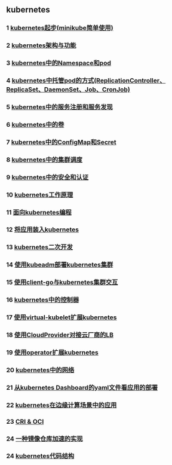 ## kubernetes

### 1 [kubernetes起步(minikube简单使用)](https://github.com/luofengmacheng/docker_doc/blob/master/kubernetes/minikube.md)

### 2 [kubernetes架构与功能](https://github.com/luofengmacheng/docker_doc/blob/master/kubernetes/structure_function.md)

### 3 [kubernetes中的Namespace和pod](https://github.com/luofengmacheng/docker_doc/blob/master/kubernetes/pod.md)

### 4 [kubernetes中托管pod的方式(ReplicationController、ReplicaSet、DaemonSet、Job、CronJob)](https://github.com/luofengmacheng/docker_doc/blob/master/kubernetes/rc_rs_ds_job_cronjob.md)

### 5 [kubernetes中的服务注册和服务发现](https://github.com/luofengmacheng/docker_doc/blob/master/kubernetes/service.md)

### 6 [kubernetes中的卷](https://github.com/luofengmacheng/docker_doc/blob/master/kubernetes/volume.md)

### 7 [kubernetes中的ConfigMap和Secret](https://github.com/luofengmacheng/docker_doc/blob/master/kubernetes/config.md)

### 8 [kubernetes中的集群调度](https://github.com/luofengmacheng/docker_doc/blob/master/kubernetes/schedule.md)

### 9 [kubernetes中的安全和认证](https://github.com/luofengmacheng/docker_doc/blob/master/kubernetes/security_and_authentication.md)

### 10 [kubernetes工作原理](https://github.com/luofengmacheng/docker_doc/blob/master/kubernetes/principle.md)

### 11 [面向kubernetes编程](https://github.com/luofengmacheng/docker_doc/blob/master/kubernetes/k8s_oriented_program.md)

### 12 [将应用装入kubernetes](https://github.com/luofengmacheng/docker_doc/blob/master/kubernetes/app_containernization.md)

### 13 [kubernetes二次开发](https://github.com/luofengmacheng/docker_doc/blob/master/kubernetes/secondary_development.md)

### 14 [使用kubeadm部署kubernetes集群](https://github.com/luofengmacheng/docker_doc/blob/master/kubernetes/deploy_with_kubeadm.md)

### 15 [使用client-go与kubernetes集群交互](https://github.com/luofengmacheng/docker_doc/blob/master/kubernetes/interact_with_client.md)

### 16 [kubernetes中的控制器](https://github.com/luofengmacheng/docker_doc/blob/master/kubernetes/controller.md)

### 17 [使用virtual-kubelet扩展kubernetes](https://github.com/luofengmacheng/docker_doc/blob/master/kubernetes/virtual_kubelet.md)

### 18 [使用CloudProvider对接云厂商的LB](https://github.com/luofengmacheng/docker_doc/blob/master/kubernetes/cloudprovider.md)

### 19 [使用operator扩展kubernetes](https://github.com/luofengmacheng/docker_doc/blob/master/kubernetes/operator.md)

### 20 [kubernetes中的网络](https://github.com/luofengmacheng/docker_doc/blob/master/kubernetes/network.md)

### 21 [从kubernetes Dashboard的yaml文件看应用的部署](https://github.com/luofengmacheng/docker_doc/blob/master/kubernetes/dashboard_yaml.md)

### 22 [kubernetes在边缘计算场景中的应用](https://github.com/luofengmacheng/docker_doc/blob/master/kubernetes/edge.md)

### 23 [CRI & OCI](https://github.com/luofengmacheng/docker_doc/blob/master/kubernetes/cri_oci.md)

### 24 [一种镜像仓库加速的实现](https://github.com/luofengmacheng/docker_doc/blob/master/kubernetes/image_acceleration.md)

### 24 [kubernetes代码结构](https://github.com/luofengmacheng/docker_doc/blob/master/kubernetes/code_structure.md)
